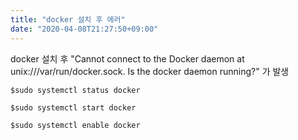```yaml
---
title: "docker 설치 후 에러"
date: "2020-04-08T21:27:50+09:00"
---
```



docker 설치 후 "Cannot connect to the Docker daemon at unix:///var/run/docker.sock. Is the docker daemon running?" 가 발생  

```shell
$sudo systemctl status docker

$sudo systemctl start docker

$sudo systemctl enable docker
```
